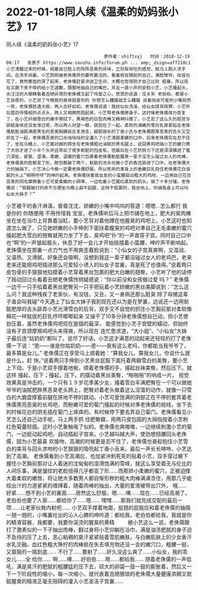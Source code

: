 # 2022-01-18同人续《温柔的奶妈张小艺》17



同人续《温柔的奶妈张小艺》17



                                         原作者：shiftxyj   时间：2018-12-19 08:17   发表于 https://www.soushu.info/forum.ph ... amp;_dsign=aff210c1 小艺清醒过来的时候，闻着自己脸上的阵阵恶臭的异味，立刻有呕吐的感觉，她马上跑入洗手间，在洗手间裏，小艺刚刚被老侏儒弄的要死要活的，看着梳妆镜前的自己，满脸憔悴，妆容也花了，竟然委屈的哭了起来，老侏儒赶紧沖进卫生间，大概也觉得刚才自己比较 粗暴，所以现在又跪下来不停的给小艺道歉，狠狠地抽自己的嘴巴，并且一直小声的安慰小艺，小艺擡起头，水汪汪的大眼睛看着丑陋异常的老侏儒又起了怜爱之心，悠悠的说道：没关系 老伯伯，都是小艺自愿的，小艺说了今晚我的身体就是你的 你想怎么糟蹋就怎么糟蹋 说着俏皮可爱的小嘴宛然一笑，老侏儒犹遇大赦，两人合好如初。老侏儒说道：我给仙女洗澡，给仙女搓背赎罪，小艺听后眉目传情般的点点头，两人又相拥而抱起来，小艺帮老侏儒擦身子。这时候老侏儒体力恢复了，在小艺纤细雪白的嫩手擦拭下，黑褐色的巨型肉棒又精神抖擞了。小艺忍了这么久的抠挖与舔舐身体还没发泄过呢，所以两人对望一眼，就抱在了一起。柔软的滑嫩的雪白乳房紧贴在老侏儒骯脏油腻满是黑毛的恶臭胸脯前反复游走，甜腻细长的丁香小舌与老侏儒肥厚恶臭的舌头又交织在了一起，老侏儒恶臭的口水咕咕咕的全灌入了小艺清甜柔嫩的口中，后来老侏儒实在忍不住了，坐在马桶上，小艺面对面的跨坐在老侏儒粗壮油腻的黑毛腿上，这回黑鸡吧插小艺的嫩穴费了大劲才进了小半个头并且带出了很多骯脏的包皮垢，但最后在小艺的努力下还是深深捅进了蜜穴深处，紧致、湿滑。柔嫩、温暖的蜜穴包裹着老侏儒骯脏腥臭一辈子没怎么碰过女人的肉棒，老侏儒美的脸都变了形，脓包都破了两个，骯脏的浓水也被小艺的香舌舔进了口中，在老侏儒大力的抽插下，小艺决心今晚一定要老侏儒舒服，所以死命的拿身上的香嫩巨乳抱住老侏儒花白油腻的头上“啊啊哼哼”的呻咛起来。老侏儒扶着我女友的小蛮腰挺动粗大的鸡吧，一边用自己花白恶臭的阴毛摩擦着小艺可爱柔嫩的小阴蒂，一边吃着小艺猩红柔软的奶头。插了十多分锺。老侏儒说：“我腿被打的疼不方便坐马桶上曲不起腿，这样干挺累的，我坐地上，你骑我身上可以吗仙女大妹子？”
 小艺被干的香汗淋漓，昏昏沈沈，娇嫩的小嘴中呜呜的答道：嗯嗯...怎么都行 我是你的 你随便用 不用怜惜我 宝宝，老侏儒听后马上把巾铺在地上，肥大的臭肉瘫坐在坐在浴巾上背靠着浴缸，要小艺背对着他蹲在他腥臭的鸡吧上。小艺这时也知道怎么做了，只见她娇嫩的小手伸到下面扶着腥臭的鸡吧对準自己无毛柔嫩的蜜穴擡起肥大雪白的翘臀就用力坐了下去，臭鸡吧“扑”的一声直穿子宫。同时自己口中也“啊”的一声皱起眉头，休息了好一会儿才开始摇摆着小蛮腰，呻咛声不断响起。老侏儒坐在那裏一点力气也不用爽歪着脸说到：“小仙女的子宫真爽啊，又湿润、又温热、又滑腻，好象还会吸啊，没想到我这一辈子都没碰过女人的老鸡巴，老来老来还能把鸡吧插进那么可爱较小诱人的仙女子宫裏，真是死了也值得。”说着两只皮包骨的手狠狠地掐摸着小艺穿着黑丝包裹的肥大白嫩的翘臀。小艺听了他的话停了摇动回过头看着丑陋老侏儒怜悯疑惑说：“你以前没和女孩做过爱 吗？”
 老侏儒一边干一只手掐着着黑丝肥臀另一只手把玩着小艺娇嫩的黑丝美脚说到：“怎么这么问？我这种残疾了老家伙，有没钱，又丑，又一身病还那么脏臭 除了母猪这辈子谁会叫我碰”今天遇上了仙女大妹子我到现在还以为是在梦裏，边说还一边用骯脏肥厚的舌头舔弄小艺光滑雪白的后背，双手又不自觉的抓住小艺胸前那对柔软像棉花一样挺拔的巨乳哼哼唧唧起来
 又操干了10多分钟老侏儒想自己动，但小艺使劲压着，虽然老侏儒鸡吧现在是插的最深， 能感觉到小艺子宫壁的蠕动，但始终没有子宫颈摩擦鸡吧头来得爽，所以现在 连忙恳求道，“大小姐”、“小仙女”大妹子最后连“姑奶奶”都叫了。说尽了好话，小艺这才满意的动起来还轻轻的打了老侏儒一下说：“恩——谁是你姑奶奶——恩——我有这么老吗，你都能当我爷爷了，最多算是女儿。”
 老侏儒正在享受马上顺着她：“算我女儿，算我女儿，你说什么就是什么，赶 快。”说着两只手伸到小艺黑丝屁股下面托着两瓣雪白的美臀，要小艺上下动。于是小艺双手撑着地板，顺着老侏儒的手，擡起丝袜美臀，然后压下。就这样 擡起，压下；擡起，压下。的摆动着黑丝美臀，“啪啪啪”的响成一片。
 视觉效果真是沖击的，一个只有１９岁花季美少女，擡着雪白丰满肥臀在一个可以做她爷爷的油腻肥胖黑恶臭老头跨上，肥臀对着老头做着这么淫蕩的动作，就像一只雪白的大磨盘撑着前腿在原地不停的跳动。小艺可爱饱满的阴部正在不停的套弄着老侏儒黑亮恶臭的长鸡吧，而粉嫩可爱的菊门擡起的时候对準老侏儒的视线，坐下去的时候花白的阴毛插在菊门上痒痒的。有时候停下要去弄自己菊门。老侏儒看见小艺怎么还自己动手呢，马上两手抓 住肥臀瓣，用两只皮包固的大拇指按着小艺粉红色菊蕾轻插。这时小艺象触电了似的。老侏儒也爽嗷嗷，一边继续刺激小艺的菊门，一边挺动起鸡吧，自动插起子宫来。小艺越叫越大声，使劲想扭腰回头老侏儒，因为小艺最喜 欢接吻，高潮的时候更是忍不住了，老侏儒也奋起抱住小艺雪白的美背与回头求吻的小艺狠狠的吸吮起丁香小舌来。最后一声长长呻呤，小艺达到了高潮。
 老侏儒看到小艺高潮后，也加紧沖刺死死的贴着小艺，双手穿过腋下握住小艺胸前那对让人着迷的沈甸甸的湿滑饱满的雪峰，就这么享受着无与伦比的人间乐事，满是皱纹的老脸扭得几乎都变了形……而那娇小柔嫩的蜜穴，正被迫撑大着柔软的嫩唇，将让绝大多数男人都自惭形秽的粗大肉棒满满含住，用那几乎能绞出汁的力道紧紧的缠缚着，随着肉棒的抽出，大量的爱液被带出穴外，
 哦……好紧……想不到小艺的裏面……居然这么舒服，嗯……噢……现在……已经高潮了，老伯伯也要了人家……都给你了……嗯……
 嘿嘿……那我们就完成交配的最后一项……让老家伙我内射吧……
 小艺双手撑着地面，挺翘的屁股应和着老侏儒的抽插一翘一翘的，小嘴裏吐出的沁人心脾的呻吟道：都给我，老伯伯都给我，我就是你的精液容器，我都要，我要你滚烫的腥臭的黄精
 　　 被小艺这么一说，老侏儒跟打了激素似的一下子抽出肉棒，翻过身将小艺仰躺在浴巾，满是油渍肥腻的身子迫不及待的压了上去，恶心粘稠的臭汗紧紧贴着雪肌嫩肤，与白嫩肌肤上的少女香汗水乳交融。血红色粗大狰狞的肉棒抵在失去填充物还没一会的嫩穴口，粗腰一挺，又狠狠的一插到底……
 不行了……要射了……好久没这么爽了……小仙女，我的乖女儿……全 给你……
 啊……噢……好伯伯……嗯……都给我……
 随着老侏儒的一声低吼，满是臭汗的肥腻的粗腰猛的压下去，硕大的卵袋一鼓一鼓的膨胀着，然后又一下一下阶段性的缩小，每一次缩小，就代表着丑陋猥琐的老侏儒大量健康浓稠又骯脏腥臭的精液正毫无阻碍的灌入小艺圣洁子宫裏……
            

